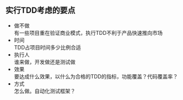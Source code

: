 
## 实行TDD考虑的要点

* 做不做   
    有一些项目重在验证商业模式，执行TDD不利于产品快速推向市场
* 时间  
    TDD占项目时间多少比例合适
* 执行人  
    谁来做，开发做还是测试做
* 效果  
    要达成什么效果，以什么为合格的TDD的指标，功能覆盖？代码覆盖率？
* 方式  
    怎么做。自动化测试框架？
